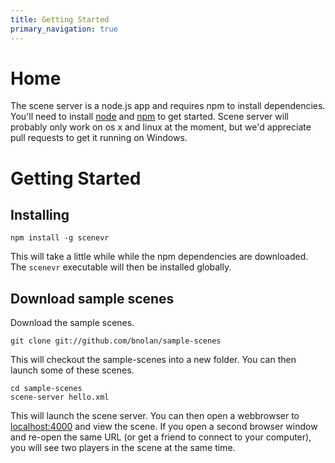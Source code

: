 ```yaml
---
title: Getting Started
primary_navigation: true
---
```


# Home

The scene server is a node.js app and requires npm to install dependencies. You'll need to install [node](//nodejs.org) and [npm](//npmjs.org) to get started. Scene server will probably only work on os x and linux at the moment, but we'd appreciate pull requests to get it running on Windows.

# Getting Started 

## Installing

    npm install -g scenevr

This will take a little while while the npm dependencies are downloaded. The `scenevr` executable will then be installed globally.

## Download sample scenes

Download the sample scenes.

    git clone git://github.com/bnolan/sample-scenes

This will checkout the sample-scenes into a new folder. You can then launch some of these scenes.

    cd sample-scenes
    scene-server hello.xml

This will launch the scene server. You can then open a webbrowser to [localhost:4000](//localhost:4000) and view the scene. If you open a second browser window and re-open the same URL (or get a friend to connect to your computer), you will see two players in the scene at the same time.